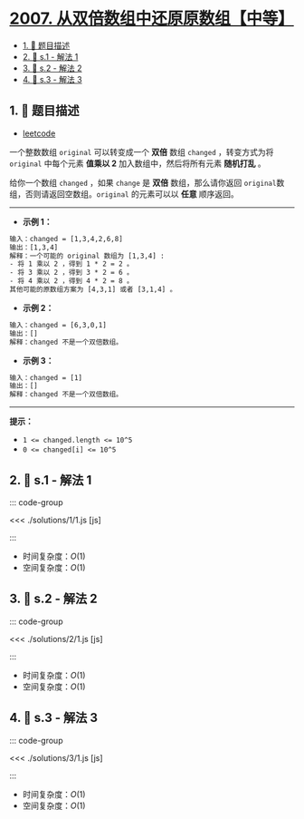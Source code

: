 # [2007. 从双倍数组中还原原数组【中等】](https://github.com/tnotesjs/TNotes.leetcode/tree/main/notes/2007.%20%E4%BB%8E%E5%8F%8C%E5%80%8D%E6%95%B0%E7%BB%84%E4%B8%AD%E8%BF%98%E5%8E%9F%E5%8E%9F%E6%95%B0%E7%BB%84%E3%80%90%E4%B8%AD%E7%AD%89%E3%80%91)

<!-- region:toc -->

- [1. 📝 题目描述](#1--题目描述)
- [2. 🎯 s.1 - 解法 1](#2--s1---解法-1)
- [3. 🎯 s.2 - 解法 2](#3--s2---解法-2)
- [4. 🎯 s.3 - 解法 3](#4--s3---解法-3)

<!-- endregion:toc -->

## 1. 📝 题目描述

- [leetcode](https://leetcode.cn/problems/find-original-array-from-doubled-array/)

一个整数数组 `original` 可以转变成一个 **双倍** 数组 `changed` ，转变方式为将 `original` 中每个元素 **值乘以 2** 加入数组中，然后将所有元素 **随机打乱** 。

给你一个数组 `changed` ，如果 `change` 是 **双倍** 数组，那么请你返回 `original`数组，否则请返回空数组。`original` 的元素可以以 **任意** 顺序返回。

---

- **示例 1：**

```txt
输入：changed = [1,3,4,2,6,8]
输出：[1,3,4]
解释：一个可能的 original 数组为 [1,3,4] :
- 将 1 乘以 2 ，得到 1 * 2 = 2 。
- 将 3 乘以 2 ，得到 3 * 2 = 6 。
- 将 4 乘以 2 ，得到 4 * 2 = 8 。
其他可能的原数组方案为 [4,3,1] 或者 [3,1,4] 。
```

- **示例 2：**

```txt
输入：changed = [6,3,0,1]
输出：[]
解释：changed 不是一个双倍数组。
```

- **示例 3：**

```txt
输入：changed = [1]
输出：[]
解释：changed 不是一个双倍数组。
```

---

**提示：**

- `1 <= changed.length <= 10^5`
- `0 <= changed[i] <= 10^5`

## 2. 🎯 s.1 - 解法 1

::: code-group

<<< ./solutions/1/1.js [js]

:::

- 时间复杂度：$O(1)$
- 空间复杂度：$O(1)$

## 3. 🎯 s.2 - 解法 2

::: code-group

<<< ./solutions/2/1.js [js]

:::

- 时间复杂度：$O(1)$
- 空间复杂度：$O(1)$

## 4. 🎯 s.3 - 解法 3

::: code-group

<<< ./solutions/3/1.js [js]

:::

- 时间复杂度：$O(1)$
- 空间复杂度：$O(1)$
